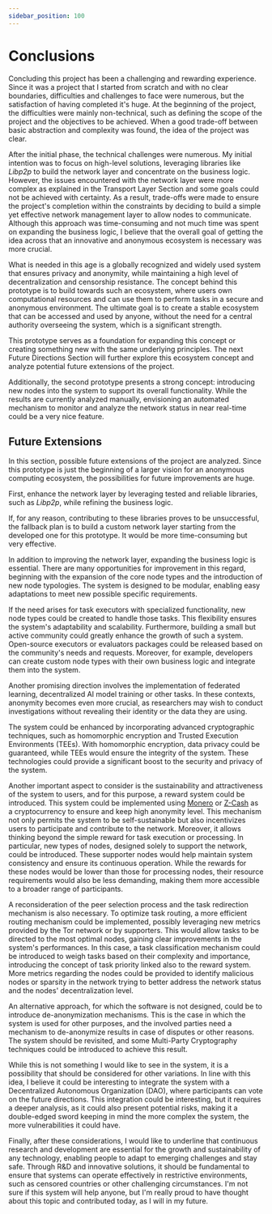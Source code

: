 ```yaml
---
sidebar_position: 100
---
```


# Conclusions

Concluding this project has been a challenging and rewarding experience. Since it was a project that I started from scratch and with no clear boundaries, difficulties and challenges to face were numerous, but the satisfaction of having completed it's huge. At the beginning of the project, the difficulties were mainly non-technical, such as defining the scope of the project and the objectives to be achieved. When a good trade-off between basic abstraction and complexity was found, the idea of the project was clear.

After the initial phase, the technical challenges were numerous. My initial intention was to focus on high-level solutions, leveraging libraries like *Libp2p* to build the network layer and concentrate on the business logic. However, the issues encountered with the network layer were more complex as explained in the Transport Layer Section and some goals could not be achieved with certainty. As a result, trade-offs were made to ensure the project's completion within the constraints by deciding to build a simple yet effective network management layer to allow nodes to communicate. Although this approach was time-consuming and not much time was spent on expanding the business logic, I believe that the overall goal of getting the idea across that an innovative and anonymous ecosystem is necessary was more crucial.

What is needed in this age is a globally recognized and widely used system that ensures privacy and anonymity, while maintaining a high level of decentralization and censorship resistance. The concept behind this prototype is to build towards such an ecosystem, where users own computational resources and can use them to perform tasks in a secure and anonymous environment. The ultimate goal is to create a stable ecosystem that can be accessed and used by anyone, without the need for a central authority overseeing the system, which is a significant strength.

This prototype serves as a foundation for expanding this concept or creating something new with the same underlying principles. The next Future Directions Section will further explore this ecosystem concept and analyze potential future extensions of the project.

Additionally, the second prototype presents a strong concept: introducing new nodes into the system to support its overall functionality. While the results are currently analyzed manually, envisioning an automated mechanism to monitor and analyze the network status in near real-time could be a very nice feature.

## Future Extensions

In this section, possible future extensions of the project are analyzed. Since this prototype is just the beginning of a larger vision for an anonymous computing ecosystem, the possibilities for future improvements are huge.

First, enhance the network layer by leveraging tested and reliable libraries, such as *Libp2p*, while refining the business logic.

If, for any reason, contributing to these libraries proves to be unsuccessful, the fallback plan is to build a custom network layer starting from the developed one for this prototype. It would be more time-consuming but very effective.

In addition to improving the network layer, expanding the business logic is essential. There are many opportunities for improvement in this regard, beginning with the expansion of the core node types and the introduction of new node typologies. The system is designed to be modular, enabling easy adaptations to meet new possible specific requirements.

If the need arises for task executors with specialized functionality, new node types could be created to handle those tasks. This flexibility ensures the system's adaptability and scalability. Furthermore, building a small but active community could greatly enhance the growth of such a system. Open-source executors or evaluators packages could be released based on the community's needs and requests. Moreover, for example, developers can create custom node types with their own business logic and integrate them into the system.

Another promising direction involves the implementation of federated learning, decentralized AI model training or other tasks. In these contexts, anonymity becomes even more crucial, as researchers may wish to conduct investigations without revealing their identity or the data they are using.

The system could be enhanced by incorporating advanced cryptographic techniques, such as homomorphic encryption and Trusted Execution Environments (TEEs). With homomorphic encryption, data privacy could be guaranteed, while TEEs would ensure the integrity of the system. These technologies could provide a significant boost to the security and privacy of the system.

Another important aspect to consider is the sustainability and attractiveness of the system to users, and for this purpose, a reward system could be introduced. This system could be implemented using [Monero](https://www.getmonero.org/get-started/what-is-monero/) or [Z-Cash](https://z.cash/) as a cryptocurrency to ensure and keep high anonymity level. This mechanism not only permits the system to be self-sustainable but also incentivizes users to participate and contribute to the network. Moreover, it allows thinking beyond the simple reward for task execution or processing. In particular, new types of nodes, designed solely to support the network, could be introduced. These supporter nodes would help maintain system consistency and ensure its continuous operation. While the rewards for these nodes would be lower than those for processing nodes, their resource requirements would also be less demanding, making them more accessible to a broader range of participants.

A reconsideration of the peer selection process and the task redirection mechanism is also necessary. To optimize task routing, a more efficient routing mechanism could be implemented, possibly leveraging new metrics provided by the Tor network or by supporters. This would allow tasks to be directed to the most optimal nodes, gaining clear improvements in the system's performances. In this case, a task classification mechanism could be introduced to weigh tasks based on their complexity and importance, introducing the concept of task priority linked also to the reward system. More metrics regarding the nodes could be provided to identify malicious nodes or sparsity in the network trying to better address the network status and the nodes' decentralization level.

An alternative approach, for which the software is not designed, could be to introduce de-anonymization mechanisms. This is the case in which the system is used for other purposes, and the involved parties need a mechanism to de-anonymize results in case of disputes or other reasons. The system should be revisited, and some Multi-Party Cryptography techniques could be introduced to achieve this result.

While this is not something I would like to see in the system, it is a possibility that should be considered for other variations. In line with this idea, I believe it could be interesting to integrate the system with a Decentralized Autonomous Organization (DAO), where participants can vote on the future directions. This integration could be interesting, but it requires a deeper analysis, as it could also present potential risks, making it a double-edged sword keeping in mind the more complex the system, the more vulnerabilities it could have.

Finally, after these considerations, I would like to underline that continuous research and development are essential for the growth and sustainability of any technology, enabling people to adapt to emerging challenges and stay safe. Through R&D and innovative solutions, it should be fundamental to ensure that systems can operate effectively in restrictive environments, such as censored countries or other challenging circumstances. I'm not sure if this system will help anyone, but I'm really proud to have thought about this topic and contributed today, as I will in my future.
